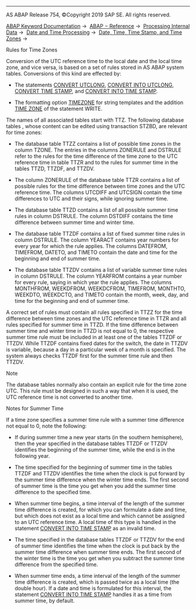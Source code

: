   

* * *

AS ABAP Release 754, ©Copyright 2019 SAP SE. All rights reserved.

[ABAP Keyword Documentation](javascript:call_link\('abenabap.htm'\)) →  [ABAP − Reference](javascript:call_link\('abenabap_reference.htm'\)) →  [Processing Internal Data](javascript:call_link\('abenabap_data_working.htm'\)) →  [Date and Time Processing](javascript:call_link\('abendate_time_processing.htm'\)) →  [Date, Time, Time Stamp, and Time Zones](javascript:call_link\('abendate_time_oview.htm'\)) → 

Rules for Time Zones

Conversion of the UTC reference time to the local date and the local time zone, and vice versa, is based on a set of rules stored in AS ABAP system tables. Conversions of this kind are effected by:

-   The statements [CONVERT UTCLONG](javascript:call_link\('abapconvert_utclong.htm'\)), [CONVERT INTO UTCLONG](javascript:call_link\('abapconvert_date_utclong.htm'\)), [CONVERT TIME STAMP](javascript:call_link\('abapconvert_time-stamp.htm'\)), and [CONVERT INTO TIME STAMP](javascript:call_link\('abapconvert_date_time-stamp.htm'\)).

-   The formatting option [TIMEZONE](javascript:call_link\('abapcompute_string_format_options.htm'\)) for string templates and the addition [TIME ZONE](javascript:call_link\('abapwrite_to_options.htm'\)) of the statement WRITE.

The names of all associated tables start with TTZ. The following database tables , whose content can be edited using transaction STZBD, are relevant for time zones:

-   The database table TTZZ contains a list of possible time zones in the column TZONE. The entries in the columns ZONERULE and DSTRULE refer to the rules for the time difference of the time zone to the UTC reference time in table TTZR and to the rules for summer time in the tables TTZD, TTZDF, and TTZDV.

-   The column ZONERULE of the database table TTZR contains a list of possible rules for the time difference between time zones and the UTC reference time. The columns UTCDIFF and UTCSIGN contain the time differences to UTC and their signs, while ignoring summer time.

-   The database table TTZD contains a list of all possible summer time rules in column DSTRULE. The column DSTDIFF contains the time difference between summer time and winter time.

-   The database table TTZDF contains a list of fixed summer time rules in column DSTRULE. The column YEARACT contains year numbers for every year for which the rule applies. The columns DATEFROM, TIMEFROM, DATETO, and TIMETO contain the date and time for the beginning and end of summer time.

-   The database table TTZDV contains a list of variable summer time rules in column DSTRULE. The column YEARFROM contains a year number for every rule, saying in which year the rule applies. The columns MONTHFROM, WEEKDFROM, WEEKDCFROM, TIMEFROM, MONTHTO, WEEKDTO, WEEKDCTO, and TIMETO contain the month, week, day, and time for the beginning and end of summer time.

A correct set of rules must contain all rules specified in TTZZ for the time difference between time zones and the UTC reference time in TTZR and all rules specified for summer time in TTZD. If the time difference between summer time and winter time in TTZD is not equal to 0, the respective summer time rule must be included in at least one of the tables TTZDF or TTZDV. While TTZDF contains fixed dates for the switch, the date in TTZDV is variable, because a day in a particular week of a month is specified. The system always checks TTZDF first for the summer time rule and then TTZDV.

Note

The database tables normally also contain an explicit rule for the time zone UTC. This rule must be designed in such a way that when it is used, the UTC reference time is not converted to another time.

Notes for Summer Time

If a time zone specifies a summer time rule with a summer time difference not equal to 0, note the following:

-   If during summer time a new year starts (in the southern hemisphere), then the year specified in the database tables TTZDF or TTZDV identifies the beginning of the summer time, while the end is in the following year.

-   The time specified for the beginning of summer time in the tables TTZDF and TTZDV identifies the time when the clock is put forward by the summer time difference when the winter time ends. The first second of summer time is the time you get when you add the summer time difference to the specified time.

-   When summer time begins, a time interval of the length of the summer time difference is created, for which you can formulate a date and time, but which does not exist as a local time and which cannot be assigned to an UTC reference time. A local time of this type is handled in the statement [CONVERT INTO TIME STAMP](javascript:call_link\('abapconvert_date_time-stamp.htm'\)) as an invalid time.

-   The time specified in the database tables TTZDF or TTZDV for the end of summer time identifies the time when the clock is put back by the summer time difference when summer time ends. The first second of the winter time is the time you get when you subtract the summer time difference from the specified time.

-   When summer time ends, a time interval of the length of the summer time difference is created, which is passed twice as a local time (the double hour). If a date and time is formulated for this interval, the statement [CONVERT INTO TIME STAMP](javascript:call_link\('abapconvert_date_time-stamp.htm'\)) handles it as a time from summer time, by default.
